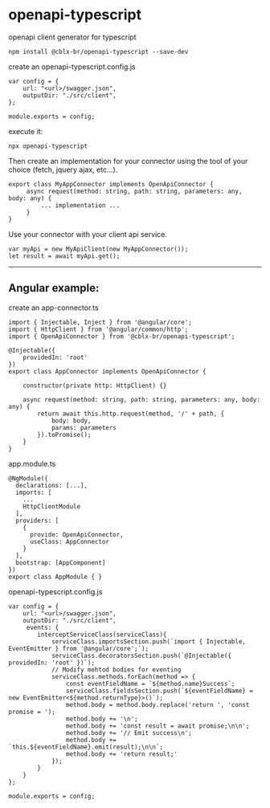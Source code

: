 # openapi-typescript
openapi client generator for typescript

`npm install @cblx-br/openapi-typescript --save-dev`


create an openapi-typescript.config.js

```
var config = {
    url: "<url>/swagger.json",
    outputDir: "./src/client",
};

module.exports = config;
```

execute it:

`npx openapi-typescript`

Then create an implementation for your connector using the tool of your choice (fetch, jquery ajax, etc...).

```
export class MyAppConnector implements OpenApiConnector {
     async request(method: string, path: string, parameters: any, body: any) {
         ... implementation ...
     }
}
```
Use your connector with your client api service.
```
var myApi = new MyApiClient(new MyAppConnector());
let result = await myApi.get();
```
-------------

## Angular example:

create an app-connector.ts

```
import { Injectable, Inject } from '@angular/core';
import { HttpClient } from '@angular/common/http';
import { OpenApiConnector } from '@cblx-br/openapi-typescript';

@Injectable({
    providedIn: 'root'
})
export class AppConnector implements OpenApiConnector {

    constructor(private http: HttpClient) {}

    async request(method: string, path: string, parameters: any, body: any) {
        return await this.http.request(method, '/' + path, {
            body: body,
            params: parameters
        }).toPromise();
    }
}

```

app.module.ts
```
@NgModule({
  declarations: [...],
  imports: [
    ...
    HttpClientModule
  ],
  providers: [
    {
      provide: OpenApiConnector,
      useClass: AppConnector
    }
  ],
  bootstrap: [AppComponent]
})
export class AppModule { }

```

openapi-typescript.config.js

```
var config = {
    url: "<url>/swagger.json",
    outputDir: "./src/client",
     events: {
        interceptServiceClass(serviceClass){
            serviceClass.importsSection.push(`import { Injectable, EventEmitter } from '@angular/core';`);
            serviceClass.decoratorsSection.push(`@Injectable({ providedIn: 'root' })`);
            // Modify mehtod bodies for eventing
            serviceClass.methods.forEach(method => {
                const eventFieldName = `${method.name}Success`;
                serviceClass.fieldsSection.push(`${eventFieldName} = new EventEmitter<${method.returnType}>()`);
                method.body = method.body.replace('return ', 'const promise = ');
                method.body += '\n';
                method.body += 'const result = await promise;\n\n';
                method.body += '// Emit success\n';
                method.body += `this.${eventFieldName}.emit(result);\n\n`;
                method.body += 'return result;'
            });
        }
    }
};

module.exports = config;
```
